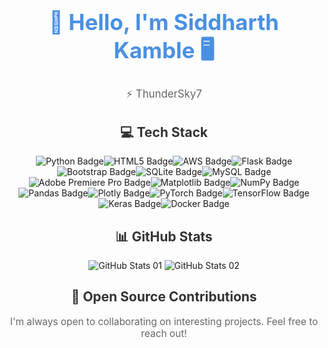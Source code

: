 <div align="center">
  <h1 style="font-size: 2.5em; color: #4A90E2;">👋 Hello, I'm Siddharth Kamble 🖥️</h1>
  <p style="font-size: 1.2em; color: #666;">⚡ ThunderSky7</p>
</div> 

<div align="center">
  <h2 style="color: #333;">💻 Tech Stack</h2>
  <div style="display: flex; flex-wrap: wrap; justify-content: center;">
    <img src="https://img.shields.io/badge/python-3670A0?style=flat&logo=python&logoColor=ffdd54" alt="Python Badge" />
    <img src="https://img.shields.io/badge/html5-%23E34F26.svg?style=flat&logo=html5&logoColor=white" alt="HTML5 Badge" />
    <img src="https://img.shields.io/badge/AWS-%23FF9900.svg?style=flat&logo=amazon-aws&logoColor=white" alt="AWS Badge" />
    <img src="https://img.shields.io/badge/flask-%23000.svg?style=flat&logo=flask&logoColor=white" alt="Flask Badge" />
    <img src="https://img.shields.io/badge/bootstrap-%238511FA.svg?style=flat&logo=bootstrap&logoColor=white" alt="Bootstrap Badge" />
    <img src="https://img.shields.io/badge/sqlite-%2307405e.svg?style=flat&logo=sqlite&logoColor=white" alt="SQLite Badge" />
    <img src="https://img.shields.io/badge/mysql-%2300000f.svg?style=flat&logo=mysql&logoColor=white" alt="MySQL Badge" />
    <img src="https://img.shields.io/badge/Adobe%20Premiere%20Pro-9999FF.svg?style=flat&logo=Adobe%20Premiere%20Pro&logoColor=white" alt="Adobe Premiere Pro Badge" />
    <img src="https://img.shields.io/badge/Matplotlib-%23ffffff.svg?style=flat&logo=Matplotlib&logoColor=black" alt="Matplotlib Badge" />
    <img src="https://img.shields.io/badge/numpy-%23013243.svg?style=flat&logo=numpy&logoColor=white" alt="NumPy Badge" />
    <img src="https://img.shields.io/badge/pandas-%23150458.svg?style=flat&logo=pandas&logoColor=white" alt="Pandas Badge" />
    <img src="https://img.shields.io/badge/Plotly-%233F4F75.svg?style=flat&logo=plotly&logoColor=white" alt="Plotly Badge" />
    <img src="https://img.shields.io/badge/PyTorch-%23EE4C2C.svg?style=flat&logo=PyTorch&logoColor=white" alt="PyTorch Badge" />
    <img src="https://img.shields.io/badge/TensorFlow-%23FF6F00.svg?style=flat&logo=TensorFlow&logoColor=white" alt="TensorFlow Badge" />
    <img src="https://img.shields.io/badge/Keras-%23D00000.svg?style=flat&logo=Keras&logoColor=white" alt="Keras Badge" />
    <img src="https://img.shields.io/badge/docker-%230db7ed.svg?style=flat&logo=docker&logoColor=white" alt="Docker Badge" />
  </div>
</div>

<div align="center" style="margin-top: 2em;">
  <h2 style="color: #333;">📊 GitHub Stats</h2>
  <img src="https://github-readme-stats.vercel.app/api?username=siddharthsky&theme=gotham&hide_border=false&include_all_commits=false&count_private=false" alt="GitHub Stats 01" />
  <img src="https://github-readme-streak-stats.herokuapp.com/?user=siddharthsky&theme=gotham&hide_border=false" alt="GitHub Stats 02" />
</div>

<div align="center" style="margin-top: 2em;">
  <h2 style="color: #333;">🤝 Open Source Contributions</h2>
  <p style="color: #666; font-size: 1.1em;">I'm always open to collaborating on interesting projects. Feel free to reach out!</p>
</div>

